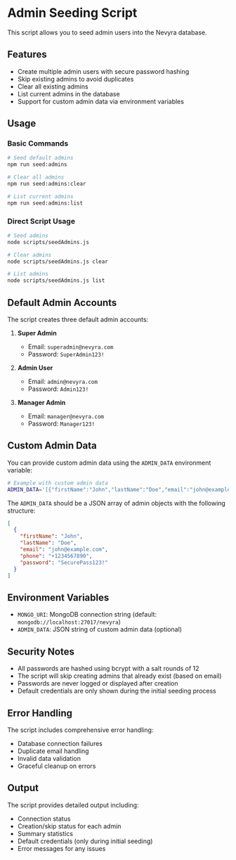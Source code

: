 # Admin Seeding Script

This script allows you to seed admin users into the Nevyra database.

## Features

- Create multiple admin users with secure password hashing
- Skip existing admins to avoid duplicates
- Clear all existing admins
- List current admins in the database
- Support for custom admin data via environment variables

## Usage

### Basic Commands

```bash
# Seed default admins
npm run seed:admins

# Clear all admins
npm run seed:admins:clear

# List current admins
npm run seed:admins:list
```

### Direct Script Usage

```bash
# Seed admins
node scripts/seedAdmins.js

# Clear admins
node scripts/seedAdmins.js clear

# List admins
node scripts/seedAdmins.js list
```

## Default Admin Accounts

The script creates three default admin accounts:

1. **Super Admin**
   - Email: `superadmin@nevyra.com`
   - Password: `SuperAdmin123!`

2. **Admin User**
   - Email: `admin@nevyra.com`
   - Password: `Admin123!`

3. **Manager Admin**
   - Email: `manager@nevyra.com`
   - Password: `Manager123!`

## Custom Admin Data

You can provide custom admin data using the `ADMIN_DATA` environment variable:

```bash
# Example with custom admin data
ADMIN_DATA='[{"firstName":"John","lastName":"Doe","email":"john@example.com","phone":"+1234567890","password":"SecurePass123!"}]' npm run seed:admins
```

The `ADMIN_DATA` should be a JSON array of admin objects with the following structure:

```json
[
  {
    "firstName": "John",
    "lastName": "Doe",
    "email": "john@example.com",
    "phone": "+1234567890",
    "password": "SecurePass123!"
  }
]
```

## Environment Variables

- `MONGO_URI`: MongoDB connection string (default: `mongodb://localhost:27017/nevyra`)
- `ADMIN_DATA`: JSON string of custom admin data (optional)

## Security Notes

- All passwords are hashed using bcrypt with a salt rounds of 12
- The script will skip creating admins that already exist (based on email)
- Passwords are never logged or displayed after creation
- Default credentials are only shown during the initial seeding process

## Error Handling

The script includes comprehensive error handling:
- Database connection failures
- Duplicate email handling
- Invalid data validation
- Graceful cleanup on errors

## Output

The script provides detailed output including:
- Connection status
- Creation/skip status for each admin
- Summary statistics
- Default credentials (only during initial seeding)
- Error messages for any issues
